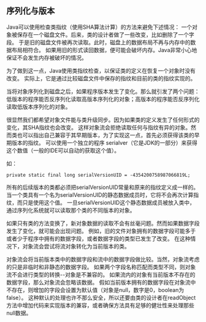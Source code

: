 ## 序列化与版本 ##

Java可以使用检查类指纹（使用SHA算法计算）的方法来避免下述情况：
一个对象被保存在一个磁盘文件。后来，类的设计者做了一些改变，比如删除了一个字段。
于是旧的磁盘文件被再次读取。此时，磁盘上的数据布局不再与内存中的数据布局相符合。
如果用旧的形式读回数据，便可能会破坏内存。Java非常小心地保证不会发生内存被破坏的情况。

为了做到这一点，Java使用类指纹检查，以保证类的定义在恢复一个对象时没有改变。
实际上，它是通过比较磁盘文件中保存的指纹和目前的类的指纹实现的。


当将对象序列化到磁盘之后，如果程序版本发生了变化。那么就引发了两个问题：
低版本的程序能否反序列化读取高版本序列化的对象；高版本的程序能否反序列化读取低版本序列化的对象。

很显然我们都希望对象文件能与类升级同步。因为如果类的定义发生了任何形式的变化，其SHA指纹也会改变。
这样对象流会拒绝读取任何与指纹有异的对象。然而类也可以指出自己兼容于其早期版本，为了实现这一点，首先必须获得该类的早期版本的指纹。
可以使用一个独立的程序 serialver（它是JDK的一部分）来获得这个数值（一般的IDE可以自动的获取这个值）。

如：
    
    private static final long serialVersionUID = -4354200758987066819L;
    
所有的后续版本的类都必须把serialVersionUID常量和原来的指纹定义成一样的。
当一个类具有一个名为serialVersionUID的静态数据成员时，它将不会再次计算指纹，而只是使用这个值。
一旦serialVersionUID这个静态数据成员被放入类中，通过序列化系统就可以读取那个类的不同版本的对象。

如果只有类的方法变换了，新对象数据的读取不会有丝毫问题。然而如果数据字段发生了变化，就可能会出现问题。
例如，旧的文件对象拥有的数据字段可能多于或者少于程序中拥有的数据字段，或者数据字段的类型已发生了改变。
在这种情况下，对象流会尝试将流对象转化为当前版本的类。

对象流会将当前版本类中的数据字段和流中的数据字段做比较。当然，对象流考虑的只是非临时和非静态的数据字段。
如果两个字段名称匹配而类型不同，则对象流不会进行类型的转换--对象是不兼容的。
如果流内的对象有当前版本不存在的数据字段，那么对象流会忽略该数据。
假如当前版本拥有的数据字段在对象流中不存在，则增加的字段会设置为默认值（对象是null，数字是0，boolean为false）。
这种默认的处理也许不那么安全，所以还要由类的设计者在readObject方法中增加代码来实现版本的兼容，或者确保方法具有足够的健壮性来处理那些null数据。
